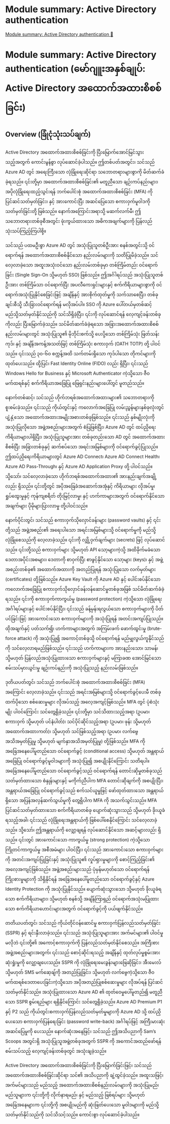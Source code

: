 # Module summary: Active Directory authentication

[Module summary: Active Directory authentication 🔗](https://www.coursera.org/learn/cybersecurity-identity-and-access-solutions-with-azure-ad/lecture/yzAFz/module-summary-active-directory-authentication)

# Module summary: Active Directory authentication (မော်ဂျူးအနှစ်ချုပ်: Active Directory အထောက်အထားစိစစ်ခြင်း)

## Overview (ခြုံငုံသုံးသပ်ချက်)

Active Directory အထောက်အထားစိစစ်ခြင်းကို ပြီးမြောက်အောင်မြင်သွားသည့်အတွက် ကောင်းမွန်စွာ လုပ်ဆောင်ခဲ့ပါသည်။ ဤတစ်ပတ်အတွင်း၊ သင်သည် Azure AD တွင် အရေးကြီးသော လုံခြုံရေးဆိုင်ရာ သဘောတရားများစွာကို မိတ်ဆက်ခံခဲ့ရသည်။ ၎င်းတို့မှာ အထောက်အထားစိစစ်ခြင်း၏ မတူညီသော ချဉ်းကပ်နည်းများ၊ အပိုလုံခြုံရေးထည့်သွင်းရန် ဘက်ပေါင်းစုံ အထောက်အထားစိစစ်ခြင်း (MFA) ကို ပြင်ဆင်သတ်မှတ်ခြင်း၊ နှင့် အားကောင်းပြီး အဆင်ပြေသော စကားဝှက်မူဝါဒကို သတ်မှတ်ခြင်းတို့ ဖြစ်သည်။ နောက်အကြောင်းအရာသို့ မဆက်လက်မီ၊ ဤသဘောတရားတစ်ခုစီအတွင်း ဖုံးကွယ်ထားသော အဓိကအချက်များကို ပြန်လည်သုံးသပ်ကြည့်ကြပါစို့။

သင်သည် ပထမဦးစွာ Azure AD တွင် အသုံးပြုသူတစ်ဦးအား စနစ်အတွင်းသို့ ဝင်ရောက်ရန် အထောက်အထားစိစစ်နိုင်သော နည်းလမ်းများကို သတိပြုမိခဲ့သည်။ သင်လေ့လာခဲ့သော အထူးအသုံးဝင်သော နည်းလမ်းတစ်ခုမှာ တစ်ကြိမ်တည်း ဝင်ရောက်ခြင်း (Single Sign-On သို့မဟုတ် SSO) ဖြစ်သည်။ ဤအင်္ဂါရပ်သည် အသုံးပြုသူတစ်ဦးအား တစ်ကြိမ်သာ ဝင်ရောက်ပြီး အပလီကေးရှင်းများနှင့် စက်ကိရိယာများစွာကို ဝင်ရောက်အသုံးပြုနိုင်စေခြင်းဖြင့် အချိန်နှင့် အားစိုက်ထုတ်မှုကို သက်သာစေပြီး၊ တစ်ခုချင်းစီသို့ သီးခြားဝင်ရောက်ရန် မလိုအပ်ပါ။ SSO ကို Azure ပေါ်တယ်မှတစ်ဆင့် မည်သို့သတ်မှတ်နိုင်သည်ကို သင်သိရှိခဲ့ပြီး၊ ၎င်းကို လုပ်ဆောင်ရန် လေ့ကျင့်ခန်းတစ်ခုကိုလည်း ပြီးမြောက်ခဲ့သည်။ သင်မိတ်ဆက်ခံခဲ့ရသော အခြားအထောက်အထားစိစစ်နည်းလမ်းများတွင် အသုံးပြုသူ၏ မိုဘိုင်းစက်သို့ ပေးပို့သော တစ်ကြိမ်သုံး ဖြတ်သန်းကုဒ်၊ နှင့် အချိန်အကန့်အသတ်ဖြင့် တစ်ကြိမ်သုံး စကားဝှက် (OATH TOTP) တို့ ပါဝင်သည်။ ၎င်းသည် ၃၀-၆၀ စက္ကန့်အထိ သက်တမ်းရှိသော ကုဒ်ပါသော တိုကင်များကို ထုတ်ပေးသည်။ ထို့ပြင်၊ Fast Identity Online (FIDO) လည်း ရှိပြီး၊ ၎င်းသည် Windows Hello for Business နှင့် Microsoft Authenticator ကဲ့သို့သော ဇီဝမက်ထရစ်နှင့် စက်ကိရိယာအခြေပြု ဖြေရှင်းနည်းများပေါ်တွင် မူတည်သည်။

နောက်တစ်ဆင့်၊ သင်သည် ဟိုက်ဘရစ်အထောက်အထားများ၏ သဘောတရားကို စူးစမ်းခဲ့သည်။ ၎င်းသည် ကိုယ်တွင်းနှင့် ကလောက်အခြေပြု လမ်းညွှန်များနှစ်ခုလုံးတွင် ပျံ့နှံ့သော အထောက်အထားအမျိုးအစားတစ်ခုဖြစ်သည်။ ၎င်းသည် နှစ်မျိုးလုံးကို အသုံးပြုလိုသော အဖွဲ့အစည်းများအတွက် စံပြဖြစ်ပြီး၊ Azure AD တွင် ထပ်ညှိရေးကိရိယာများပါရှိပြီး၊ အသုံးပြုသူများအား တစ်ခုတည်းသော AD တွင် အထောက်အထားစိစစ်ပြီး အခြားတစ်ခုနှင့် ဆက်စပ်သော အရင်းအမြစ်များကို ဝင်ရောက်ခွင့်ပြုသည်။ ဤထပ်ညှိရေးကိရိယာများတွင် Azure AD Connect၊ Azure AD Connect Health၊ Azure AD Pass-Through၊ နှင့် Azure AD Application Proxy တို့ ပါဝင်သည်။ သို့သော်၊ သင်လေ့လာခဲ့သော ဟိုက်ဘရစ်အထောက်အထား၏ အားနည်းချက်အချို့လည်း ရှိသည်။ ၎င်းတို့တွင် အပိုအခြေခံအဆောက်အအုံနှင့် ကိရိယာများ လိုအပ်မှု၊ ရှုပ်ထွေးမှုနှင့် ကုန်ကျစရိတ် တိုးမြင့်လာမှု၊ နှင့် ဟက်ကာများအတွက် ဝင်ရောက်နိုင်သော အချက်များ ပိုမိုများပြားလာမှု တို့ပါဝင်သည်။

နောက်ပိုင်းတွင်၊ သင်သည် စကားဝှက်သိုလှောင်ခန်းများ (password vaults) နှင့် ၎င်းတို့သည် အဖွဲ့အစည်း၏ အရေးပါသော အရင်းအမြစ်များသို့ ဝင်ရောက်မှုကို မည်သို့လုံခြုံစေသည်ကို လေ့လာခဲ့သည်။ ၎င်းကို လျှို့ဝှက်ချက်များ (secrets) ဖြင့် လုပ်ဆောင်သည်။ ၎င်းတို့သည် စကားဝှက်များ သို့မဟုတ် API သော့များကဲ့သို့ အထိခိုက်မခံသော ဒေတာအပိုင်းအစများ၊ ဒေတာကို စာဝှက်ပြီး စာဖွင့်နိုင်သော သော့များ (keys)၊ နှင့် အဖွဲ့အစည်းတစ်ခု၏ အထောက်အထားကို အတည်ပြုရန် အသုံးပြုသော လက်မှတ်များ (certificates) တို့ဖြစ်သည်။ Azure Key Vault ကို Azure AD နှင့် ပေါင်းစပ်နိုင်သော ကလောက်အခြေပြု စကားဝှက်သိုလှောင်ခန်းဝန်ဆောင်မှုတစ်ခုအဖြစ် သင်မိတ်ဆက်ခံခဲ့ရသည်။ ၎င်းကို စကားဝှက်ကာကွယ်မှု (password protection) ကဲ့သို့သော လုံခြုံရေးအင်္ဂါရပ်များနှင့် ပေါင်းစပ်နိုင်ပြီး၊ ၎င်းသည် ခန့်မှန်းရလွယ်သော စကားဝှက်များကို ပိတ်ပင်ခြင်းဖြင့် အားကောင်းသော စကားဝှက်များကို အသုံးပြုရန် အတင်းအကျပ်ပြုသည်။ ထိုအချက်နှင့် ပတ်သက်၍၊ ဟက်ကာများအတွက် အကြမ်းဖက် ဖောက်ထွင်းမှု (brute-force attack) ကို အသုံးပြု၍ အကောင့်တစ်ခုသို့ ဝင်ရောက်ရန် မည်မျှလွယ်ကူနိုင်သည်ကို သင်လေ့လာရမည်ဖြစ်သည်။ ၎င်းသည် ဟက်ကာများက အားနည်းသော၊ သာမန်၊ သို့မဟုတ် ပြန်လည်အသုံးပြုထားသော စကားဝှက်များနှင့် မကြာခဏ အောင်မြင်သော စမ်းသပ်မှားယွင်းမှု ချဉ်းကပ်နည်းကို အသုံးပြုသည့် နည်းလမ်းဖြစ်သည်။

ဒုတိယပတ်တွင်၊ သင်သည် ဘက်ပေါင်းစုံ အထောက်အထားစိစစ်ခြင်း (MFA) အကြောင်း လေ့လာခဲ့သည်။ ၎င်းသည် အရင်းအမြစ်များသို့ ဝင်ရောက်ခွင့်ပေးမီ တစ်ခုထက်ပိုသော စစ်ဆေးမှုများ လိုအပ်သည့် အလေ့အကျင့်ဖြစ်သည်။ MFA တွင် ပုံစံသုံးမျိုး ပါဝင်ကြောင်း သင်တွေ့ရှိခဲ့သည်။ ၎င်းတို့မှာ သင်သိထားသည့်အရာ (ဥပမာ၊ စကားဝှက် သို့မဟုတ် ပင်နံပါတ်)၊ သင်ပိုင်ဆိုင်သည့်အရာ (ဥပမာ၊ ဖုန်း သို့မဟုတ် အထောက်အထားကတ်)၊ သို့မဟုတ် သင်ဖြစ်သည့်အရာ (ဥပမာ၊ လက်ဗွေအသိအမှတ်ပြုမှု သို့မဟုတ် မျက်နှာအသိအမှတ်ပြုမှု) တို့ဖြစ်သည်။ MFA ကို အခြေအနေပေါ်မူတည်သော ဝင်ရောက်ခွင့် (conditional access) သို့မဟုတ် အန္တရာယ်အခြေပြု ဝင်ရောက်ခွင့်မူဝါဒများကို အသုံးပြု၍ အစပျိုးနိုင်ကြောင်း သတိရပါ။ အခြေအနေပေါ်မူတည်သော ဝင်ရောက်ခွင့်သည် ဝင်ရောက်ရန် တောင်းဆိုမှုတစ်ခုသည် သတ်မှတ်ထားသော စံနှုန်းများနှင့် မကိုက်ညီပါက MFA တောင်းဆိုချက်ကို အစပျိုးပြီး၊ အန္တရာယ်အခြေပြု ဝင်ရောက်ခွင့်သည် စက်သင်ယူမှုဖြင့် ဖော်ထုတ်ထားသော အန္တရာယ်ရှိသော အပြန်အလှန်ဆက်သွယ်မှုကို တွေ့ရှိပါက MFA ကို အသက်သွင်းသည်။ MFA ပြင်ဆင်သတ်မှတ်ထားသော စက်ကိရိယာတစ်ခု ပျောက်ဆုံးသွားသည် သို့မဟုတ် ခိုးယူခံရသည့်အခါ၊ ၎င်းသည် လုံခြုံရေးအန္တရာယ်ကို ဖြစ်ပေါ်စေနိုင်ကြောင်း သင်လေ့လာခဲ့သည်။ သို့သော်၊ ဤအန္တရာယ်ကို လျှော့ချရန် လုပ်ဆောင်နိုင်သော အဆင့်များလည်း ရှိသည်။ ၎င်းတွင် အားကောင်းသော ကာကွယ်မှု (strong protection) ကဲ့သို့သော ကြိုတင်ကာကွယ်မှု အစီအမံများ ပါဝင်ပြီး၊ ၎င်းသည် အားကောင်းသော စကားဝှက်များကို အတင်းအကျပ်ပြုခြင်းနှင့် အသုံးပြုသူ၏ လှုပ်ရှားမှုများကို စောင့်ကြည့်ခြင်း၏ အလေ့အကျင့်ဖြစ်သည်။ အဖွဲ့အစည်းများသည် ပုံမှန်မဟုတ်သော ဝင်ရောက်ရန် ကြိုးစားမှုများကို သိရှိနိုင်ရန် အခြေအနေပေါ်မူတည်သော ဝင်ရောက်ခွင့်နှင့် Azure Identity Protection ကို အသုံးပြုနိုင်သည်။ ပျောက်ဆုံးသွားသော သို့မဟုတ် ခိုးယူခံရသော စက်ကိရိယာများ၊ သို့မဟုတ် စနစ်သို့ အချိန်ကြာရှည် ဝင်ရောက်အသုံးမပြုထားသော စက်ကိရိယာဟောင်းများအတွက် ဝင်ရောက်ခွင့်ကို ပယ်ဖျက်နိုင်သည်။

တတိယပတ်တွင်၊ သင်သည် ကိုယ်တိုင်ဝန်ဆောင်မှု စကားဝှက်ပြန်လည်သတ်မှတ်ခြင်း (SSPR) နှင့် ရင်းနှီးလာခဲ့သည်။ ၎င်းသည် အသုံးပြုသူများအား အက်မင်များ၏ ပါဝင်မှုမလိုဘဲ ၎င်းတို့၏ အကောင့်စကားဝှက်ကို ပြန်လည်သတ်မှတ်နိုင်စေသည်။ အကြီးစားအဖွဲ့အစည်းများအတွက်၊ ၎င်းသည် စောင့်ဆိုင်းရသည့် အချိန်နှင့် ထုတ်လုပ်မှုစွမ်းအား ဆုံးရှုံးမှုကို လျှော့ချပေးသည်။ SSPR ကို လုံခြုံရေးမေးခွန်းများဖြေဆိုခြင်း၊ အီးမေးလ် သို့မဟုတ် SMS မက်ဆေ့ချ်ကို အတည်ပြုခြင်း၊ သို့မဟုတ် လက်ဗွေကဲ့သို့သော ဇီဝမက်ထရစ်ဒေတာပေးခြင်းကဲ့သို့သော အပိုအတည်ပြုစစ်ဆေးမှုများ လိုအပ်ရန် ပြင်ဆင်သတ်မှတ်နိုင်သည်။ အသုံးပြုထားသော Azure AD ၏ ထုတ်ဝေမှုပေါ်မူတည်၍ မတူညီသော SSPR စွမ်းရည်များ ရရှိနိုင်ကြောင်း သင်တွေ့ရှိခဲ့သည်။ Azure AD Premium P1 နှင့် P2 သည် ကိုယ်တွင်းစကားဝှက်ပြန်လည်သတ်မှတ်မှုများကို Azure AD သို့ ထပ်ညှိပေးသော စကားဝှက်ပြန်ရေးခြင်း (password write-back) အင်္ဂါရပ်ဖြင့် အကြီးမားဆုံး အဆင်ပြေမှုကို ပေးသည်။ နောက်ဆုံးအနေဖြင့်၊ သင်သည် ဤအသိပညာကို Sam’s Scoops အတွင်းရှိ အသုံးပြုသူအဖွဲ့တစ်ခုအတွက် SSPR ကို အကောင်အထည်ဖော်ရန် စမ်းသပ်သည့် လေ့ကျင့်ခန်းတစ်ခုတွင် အသုံးချခဲ့သည်။

Active Directory အထောက်အထားစိစစ်ခြင်းကို ပြီးမြောက်ခြင်းဖြင့်၊ သင်သည် အထောက်အထားစိစစ်ခြင်းဆိုင်ရာ သင်၏ အသိပညာကို ချဲ့ထွင်ခဲ့သည်။ အထူးသဖြင့်၊ အက်မင်များသည် မည်သည့် အထောက်အထားစိစစ်နည်းလမ်းများကို အသုံးပြုမည်၊ မည်သူများက ၎င်းတို့ကို လိုက်နာရမည်၊ နှင့် မည်သည့် ဖြစ်ရပ်များ သို့မဟုတ် အခြေအနေများက ၎င်းတို့ကို အစပျိုးမည်ကို ဆုံးဖြတ်ပေးသော မူဝါဒများကို မည်သို့သတ်မှတ်နိုင်သည်ကို သင်သိသင့်သည်။ ကောင်းစွာ လုပ်ဆောင်ခဲ့ပါသည်။
